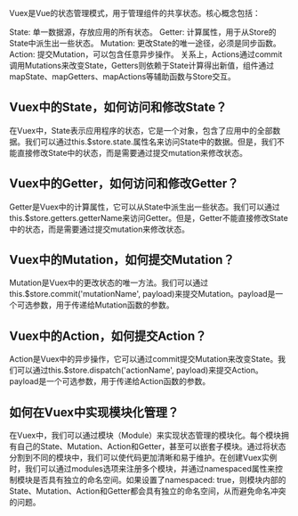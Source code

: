 Vuex是Vue的状态管理模式，用于管理组件的共享状态。核心概念包括：

State: 单一数据源，存放应用的所有状态。
Getter: 计算属性，用于从Store的State中派生出一些状态。
Mutation: 更改State的唯一途径，必须是同步函数。
Action: 提交Mutation，可以包含任意异步操作。 关系上，Actions通过commit调用Mutations来改变State，Getters则依赖于State计算得出新值，组件通过mapState、mapGetters、mapActions等辅助函数与Store交互。

## Vuex中的State，如何访问和修改State？

在Vuex中，State表示应用程序的状态，它是一个对象，包含了应用中的全部数据。我们可以通过this.$store.state.属性名来访问State中的数据。但是，我们不能直接修改State中的状态，而是需要通过提交mutation来修改状态。

## Vuex中的Getter，如何访问和修改Getter？
Getter是Vuex中的计算属性，它可以从State中派生出一些状态。我们可以通过this.$store.getters.getterName来访问Getter。但是，Getter不能直接修改State中的状态，而是需要通过提交mutation来修改状态。

## Vuex中的Mutation，如何提交Mutation？
Mutation是Vuex中的更改状态的唯一方法。我们可以通过this.$store.commit('mutationName', payload)来提交Mutation。payload是一个可选参数，用于传递给Mutation函数的参数。

## Vuex中的Action，如何提交Action？
Action是Vuex中的异步操作，它可以通过commit提交Mutation来改变State。我们可以通过this.$store.dispatch('actionName', payload)来提交Action。payload是一个可选参数，用于传递给Action函数的参数。

## 如何在Vuex中实现模块化管理？

在Vuex中，我们可以通过模块（Module）来实现状态管理的模块化。每个模块拥有自己的State、Mutation、Action和Getter，甚至可以嵌套子模块。通过将状态分割到不同的模块中，我们可以使代码更加清晰和易于维护。在创建Vuex实例时，我们可以通过modules选项来注册多个模块，并通过namespaced属性来控制模块是否具有独立的命名空间。如果设置了namespaced: true，则模块内部的State、Mutation、Action和Getter都会具有独立的命名空间，从而避免命名冲突的问题。